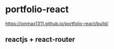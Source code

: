 # portfolio-react

https://ionmax1311.github.io/portfolio-react/build/

## **reactjs + react-router**
